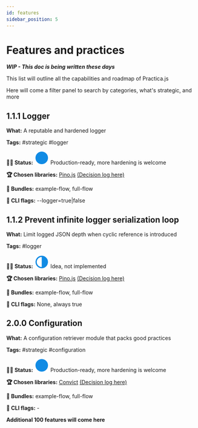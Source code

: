```yaml
---
id: features
sidebar_position: 5
---
```


# Features and practices

***WIP - This doc is being written these days***

This list will outline all the capabilities and roadmap of Practica.js

Here will come a filter panel to search by categories, what's strategic, and more

## 1.1.1 Logger

**What:** A reputable and hardened logger

**Tags:** #strategic #logger

**👷🏾 Status:** <img src="/img/full.png"/>  Production-ready, more hardening is welcome

**🏆 Chosen libraries:** [Pino.js](https://github.com/pinojs/pino) [(Decision log here)](https://github.com)

**🎁 Bundles:** example-flow, full-flow

**🏁 CLI flags:** --logger=true|false

## 1.1.2 Prevent infinite logger serialization loop

**What:** Limit logged JSON depth when cyclic reference is introduced

**Tags:** #logger

**👷🏾 Status:** <img src="/img/partial.png"/>  Idea, not implemented

**🏆 Chosen libraries:** [Pino.js](https://github.com/pinojs/pino) [(Decision log here)](https://github.com)

**🎁 Bundles:** example-flow, full-flow

**🏁 CLI flags:** None, always true

## 2.0.0 Configuration

**What:** A configuration retriever module that packs good practices

**Tags:** #strategic #configuration

**👷🏾 Status:** <img src="/img/full.png"/>  Production-ready, more hardening is welcome

**🏆 Chosen libraries:** [Convict](0https://github.com/mozilla/node-convict) [(Decision log here)](./decisions/configuration-library.md)

**🎁 Bundles:** example-flow, full-flow

**🏁 CLI flags:** -

**Additional 100 features will come here**